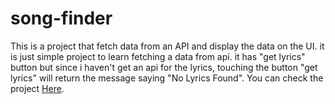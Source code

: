 # song-finder
This is a project that fetch data from an API and display the data on the UI. it is just simple project to learn fetching a data from api.
it has "get lyrics" button but since i haven't get an api for the lyrics, touching the button "get lyrics"  will return the message saying "No Lyrics Found".
You can check the project <a href=" https://zekud.github.io/song-finder/">Here</a>.
